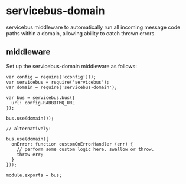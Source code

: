 # servicebus-domain
servicebus middleware to automatically run all incoming message code paths within a domain, allowing ability to catch thrown errors.

## middleware

Set up the servicebus-domain middleware as follows:
```
var config = require('cconfig')();
var servicebus = require('servicebus');
var domain = require('servicebus-domain');

var bus = servicebus.bus({
  url: config.RABBITMQ_URL
});

bus.use(domain());

// alternatively:

bus.use(domain({
  onError: function customOnErrorHandler (err) {
    // perform some custom logic here. swallow or throw.
    throw err;
  }
}));

module.exports = bus;
```